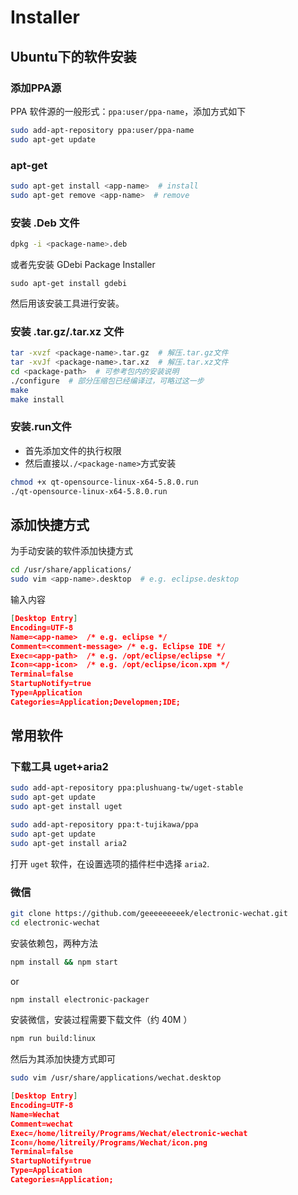 # Installer

<!-- toc -->

## Ubuntu下的软件安装

### 添加PPA源
PPA 软件源的一般形式：`ppa:user/ppa-name`，添加方式如下

``` bash
sudo add-apt-repository ppa:user/ppa-name
sudo apt-get update
```

### apt-get
``` bash
sudo apt-get install <app-name>  # install
sudo apt-get remove <app-name>  # remove
```

### 安装 .Deb 文件
``` bash
dpkg -i <package-name>.deb
```

或者先安装 GDebi Package Installer
```
sudo apt-get install gdebi
```
然后用该安装工具进行安装。

### 安装 .tar.gz/.tar.xz 文件
``` bash
tar -xvzf <package-name>.tar.gz  # 解压.tar.gz文件
tar -xvJf <package-name>.tar.xz  # 解压.tar.xz文件
cd <package-path>  # 可参考包内的安装说明
./configure  # 部分压缩包已经编译过，可略过这一步
make
make install
```

### 安装.run文件

* 首先添加文件的执行权限
* 然后直接以`./<package-name>`方式安装

``` bash
chmod +x qt-opensource-linux-x64-5.8.0.run 
./qt-opensource-linux-x64-5.8.0.run 
```

## 添加快捷方式

为手动安装的软件添加快捷方式

``` bash
cd /usr/share/applications/
sudo vim <app-name>.desktop  # e.g. eclipse.desktop
```

输入内容
``` json
[Desktop Entry]
Encoding=UTF-8
Name=<app-name>  /* e.g. eclipse */
Comment=<comment-message> /* e.g. Eclipse IDE */
Exec=<app-path>  /* e.g. /opt/eclipse/eclipse */
Icon=<app-icon>  /* e.g. /opt/eclipse/icon.xpm */
Terminal=false  
StartupNotify=true  
Type=Application  
Categories=Application;Developmen;IDE;
```


## 常用软件

### 下载工具 uget+aria2
``` bash
sudo add-apt-repository ppa:plushuang-tw/uget-stable
sudo apt-get update
sudo apt-get install uget
```

``` bash
sudo add-apt-repository ppa:t-tujikawa/ppa
sudo apt-get update
sudo apt-get install aria2
```

打开 `uget` 软件，在设置选项的插件栏中选择 `aria2`.


### 微信

``` bash
git clone https://github.com/geeeeeeeeek/electronic-wechat.git
cd electronic-wechat
```

安装依赖包，两种方法
``` bash
npm install && npm start
```
or
``` bash
npm install electronic-packager
```

安装微信，安装过程需要下载文件（约 40M ）
``` bash
npm run build:linux
```
然后为其添加快捷方式即可

``` bash
sudo vim /usr/share/applications/wechat.desktop
```

``` json
[Desktop Entry]
Encoding=UTF-8
Name=Wechat
Comment=wechat
Exec=/home/litreily/Programs/Wechat/electronic-wechat
Icon=/home/litreily/Programs/Wechat/icon.png
Terminal=false
StartupNotify=true
Type=Application
Categories=Application;
```
